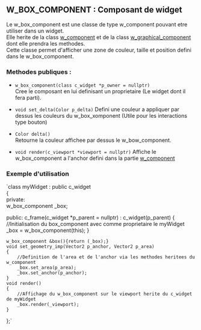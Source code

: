## W_BOX_COMPONENT : Composant de widget
Le w_box_component est une classe de type w_component pouvant etre utiliser dans un widget.  
Elle herite de la class [w_component](readme/comp.md) et de la class [w_graphical_component](readme/graph_comp.md) dont elle prendra les methodes.  
Cette classe permet d'afficher une zone de couleur, taille et position defini dans le w_box_component.

### Methodes publiques :
- `w_box_component(class c_widget *p_owner = nullptr)`  
	Cree le composant en lui definisant un proprietaire (Le widget dont il fera parti).

- `void set_delta(Color p_delta)`
	Defini une couleur a appliquer par dessus les couleurs du w_box_xomponent (Utile pour les interactions type bouton)  

- `Color delta()`  
	Retourne la couleur affichee par dessus le w_bow_component.  

- `void render(c_viewport *viewport = nullptr)`
	Affiche le w_box_component a l'anchor defini dans la partie [w_component](readme/comp.md)

### Exemple d'utilisation

`class myWidget : public c_widget  
{  
private:  
	w_box_component _box;  
  
public:
	c_frame(c_widget *p_parent = nullptr) : c_widget(p_parent)
	{
		//Initialisation du box_component avec comme proprietaire le myWidget
		_box = w_box_component(this);
	}

	w_box_component &box(){return (_box);}
	void set_geometry_imp(Vector2 p_anchor, Vector2 p_area)
	{
		//Definition de l'area et de l'anchor via les methodes heritees du w_component
		_box.set_area(p_area);
		_box.set_anchor(p_anchor);
	}
	void render()
	{
		//Affichage du w_box_component sur le viewport herite du c_widget de myWidget
		_box.render(_viewport);
	}
};`
